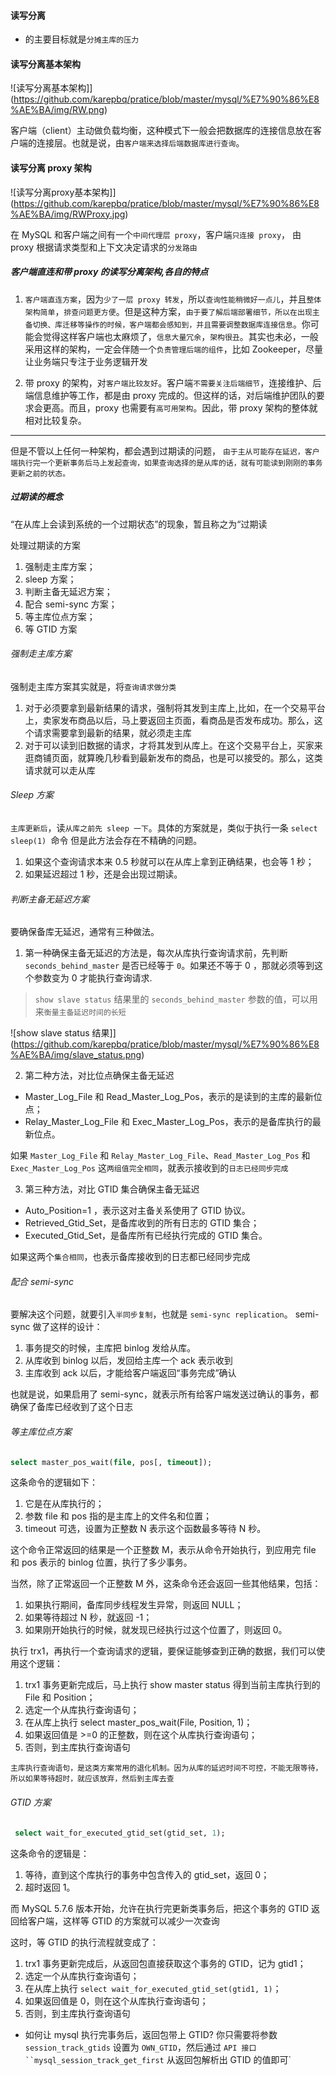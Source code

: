 #### 读写分离
* 的主要目标就是`分摊主库的压力`

#### 读写分离基本架构
![读写分离基本架构]](https://github.com/karepbq/pratice/blob/master/mysql/%E7%90%86%E8%AE%BA/img/RW.png)

客户端（client）主动做负载均衡，这种模式下一般会把数据库的连接信息放在客户端的连接层。也就是说，由`客户端来选择后端数据库进行查询`。

#### 读写分离 proxy 架构
![读写分离proxy基本架构]](https://github.com/karepbq/pratice/blob/master/mysql/%E7%90%86%E8%AE%BA/img/RWProxy.jpg)

在 MySQL 和客户端之间有一个`中间代理层 proxy`，客户端`只连接 proxy`， 由 proxy 根据请求类型和上下文决定请求的`分发路由`

##### 客户端直连和带 proxy 的读写分离架构,各自的特点
1. `客户端直连方案`，因为`少了一层 proxy 转发`，所以`查询性能稍微好一点儿`，并且`整体架构简单`，`排查问题更方便`。但是这种方案，`由于要了解后端部署细节，所以在出现主备切换、库迁移等操作的时候，客户端都会感知到，并且需要调整数据库连接信息`。你可能会觉得这样客户端也太麻烦了，`信息大量冗余`，`架构很丑`。其实也未必，一般采用这样的架构，一定会伴随一个`负责管理后端的组件`，比如 Zookeeper，尽量让业务端只专注于业务逻辑开发

2. 带 proxy 的架构，对`客户端比较友好`。客户端`不需要关注后端细节`，连接维护、后端信息维护等工作，都是由 proxy 完成的。但这样的话，对后端维护团队的要求会更高。而且，proxy 也需要有`高可用架构`。因此，带 proxy 架构的整体就相对比较复杂。

---------------------

但是不管以上任何一种架构，都会遇到过期读的问题，
`由于主从可能存在延迟，客户端执行完一个更新事务后马上发起查询，如果查询选择的是从库的话，就有可能读到刚刚的事务更新之前的状态。`

##### 过期读的概念
“在从库上会读到系统的一个过期状态”的现象，暂且称之为“过期读

处理过期读的方案
1. 强制走主库方案；
2. sleep 方案；
3. 判断主备无延迟方案；
4. 配合 semi-sync 方案；
5. 等主库位点方案；
6. 等 GTID 方案

###### 强制走主库方案
强制走主库方案其实就是，将`查询请求做分类`
1. 对于必须要拿到最新结果的请求，强制将其发到主库上,比如，在一个交易平台上，卖家发布商品以后，马上要返回主页面，看商品是否发布成功。那么，这个请求需要拿到最新的结果，就必须走主库
2. 对于可以读到旧数据的请求，才将其发到从库上。在这个交易平台上，买家来逛商铺页面，就算晚几秒看到最新发布的商品，也是可以接受的。那么，这类请求就可以走从库

###### Sleep 方案
`主库更新后`，读`从库之前先 sleep 一下`。具体的方案就是，类似于执行一条 `select sleep(1) `命令
但是此方法会存在不精确的问题。
1. 如果这个查询请求本来 0.5 秒就可以在从库上拿到正确结果，也会等 1 秒；
2. 如果延迟超过 1 秒，还是会出现过期读。

###### 判断主备无延迟方案
要确保备库无延迟，通常有三种做法。
1. 第一种确保主备无延迟的方法是，每次从库执行查询请求前，先判断 `seconds_behind_master` 是否已经等于 `0`。如果还不等于 0 ，那就必须等到这个参数变为 0 才能执行查询请求.
> `show slave status` 结果里的 `seconds_behind_master` 参数的值，可以用来`衡量主备延迟时间的长短`

![show slave status 结果]](https://github.com/karepbq/pratice/blob/master/mysql/%E7%90%86%E8%AE%BA/img/slave_status.png)


2. 第二种方法，对比位点确保主备无延迟
* Master_Log_File 和 Read_Master_Log_Pos，表示的是读到的主库的最新位点；
* Relay_Master_Log_File 和 Exec_Master_Log_Pos，表示的是备库执行的最新位点。

如果 `Master_Log_File` 和 `Relay_Master_Log_File`、`Read_Master_Log_Pos` 和 `Exec_Master_Log_Pos` 这`两组值完全相同`，就表示接收到的`日志已经同步完成`

3. 第三种方法，对比 GTID 集合确保主备无延迟
* Auto_Position=1 ，表示这对主备关系使用了 GTID 协议。
* Retrieved_Gtid_Set，是备库收到的所有日志的 GTID 集合；
* Executed_Gtid_Set，是备库所有已经执行完成的 GTID 集合。

如果这两个`集合相同`，也表示备库接收到的日志都已经同步完成

###### 配合 semi-sync
要解决这个问题，就要引入`半同步复制`，也就是 `semi-sync replication`。
semi-sync 做了这样的设计：
1. 事务提交的时候，主库把 binlog 发给从库。
2. 从库收到 binlog 以后，发回给主库一个 ack 表示收到
3. 主库收到 ack 以后，才能给客户端返回“事务完成”确认

也就是说，如果启用了 semi-sync，就表示所有给客户端发送过确认的事务，都确保了备库已经收到了这个日志

###### 等主库位点方案
```sql
select master_pos_wait(file, pos[, timeout]);
```
这条命令的逻辑如下：
1. 它是在从库执行的；
2. 参数 file 和 pos 指的是主库上的文件名和位置；
3. timeout 可选，设置为正整数 N 表示这个函数最多等待 N 秒。

这个命令正常返回的结果是一个正整数 M，表示从命令开始执行，到应用完 file 和 pos 表示的 binlog 位置，执行了多少事务。

当然，除了正常返回一个正整数 M 外，这条命令还会返回一些其他结果，包括：
1. 如果执行期间，备库同步线程发生异常，则返回 NULL；
2. 如果等待超过 N 秒，就返回 -1；
3. 如果刚开始执行的时候，就发现已经执行过这个位置了，则返回 0。

执行 trx1，再执行一个查询请求的逻辑，要保证能够查到正确的数据，我们可以使用这个逻辑：
1. trx1 事务更新完成后，马上执行 show master status 得到当前主库执行到的 File 和 Position；
2. 选定一个从库执行查询语句；
3. 在从库上执行 select master_pos_wait(File, Position, 1)；
4. 如果返回值是 >=0 的正整数，则在这个从库执行查询语句；
5. 否则，到主库执行查询语句

`主库执行查询语句，是这类方案常用的退化机制。因为从库的延迟时间不可控，不能无限等待，所以如果等待超时，就应该放弃，然后到主库去查`

###### GTID 方案
```sql
 select wait_for_executed_gtid_set(gtid_set, 1);
 ```
 这条命令的逻辑是：
 1. 等待，直到这个库执行的事务中包含传入的 gtid_set，返回 0；
 2. 超时返回 1。

 而 MySQL 5.7.6 版本开始，允许在执行完更新类事务后，把这个事务的 GTID 返回给客户端，这样等 GTID 的方案就可以减少一次查询

 这时，等 GTID 的执行流程就变成了：
 1. trx1 事务更新完成后，从返回包直接获取这个事务的 GTID，记为 gtid1；
 2. 选定一个从库执行查询语句；
 3. 在从库上执行 `select wait_for_executed_gtid_set(gtid1, 1)`；
 4. 如果返回值是 0，则在这个从库执行查询语句；
 5. 否则，到主库执行查询语句

* 如何让 mysql 执行完事务后，返回包带上 GTID?
你只需要将参数 `session_track_gtids` 设置为 `OWN_GTID`，然后通过 `API 接口 ``mysql_session_track_get_first` 从返回包解析出 GTID 的值即可`


